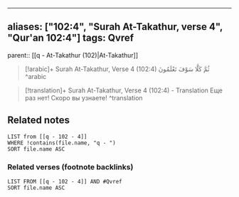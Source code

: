 
---
aliases: ["102:4", "Surah At-Takathur, verse 4", "Qur'an 102:4"]
tags: Qvref
---

parent:: [[q - At-Takathur (102)|At-Takathur]]

> [!arabic]+ Surah At-Takathur, Verse 4 (102:4)
> <span class="quran-arabic">ثُمَّ كَلَّا سَوْفَ تَعْلَمُونَ</span>
^arabic

> [!translation]+ Surah At-Takathur, Verse 4 (102:4) - Translation
> Еще раз нет! Скоро вы узнаете!
^translation



## Related notes
```dataview
LIST from [[q - 102 - 4]]
WHERE !contains(file.name, "q - ")
SORT file.name ASC
```

### Related verses (footnote backlinks)
```dataview
LIST FROM [[q - 102 - 4]] AND #Qvref
SORT file.name ASC
```

